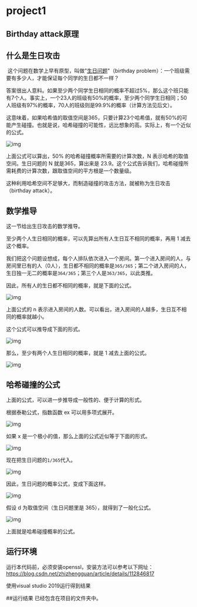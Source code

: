 # project1
## Birthday attack原理
## 什么是生日攻击

​		这个问题在数学上早有原型，叫做"[生日问题](https://en.wikipedia.org/wiki/Birthday_problem)"（birthday problem）：一个班级需要有多少人，才能保证每个同学的生日都不一样？

答案很出人意料。如果至少两个同学生日相同的概率不超过5%，那么这个班只能有7个人。事实上，一个23人的班级有50%的概率，至少两个同学生日相同；50人班级有97%的概率，70人的班级则是99.9%的概率（计算方法见后文）。

这意味着，如果哈希值的取值空间是365，只要计算23个哈希值，就有50%的可能产生碰撞。也就是说，哈希碰撞的可能性，远比想象的高。实际上，有一个近似的公式。

![img](https://www.wangbase.com/blogimg/asset/201809/bg2018090509.png)

上面公式可以算出，50% 的哈希碰撞概率所需要的计算次数，N 表示哈希的取值空间。生日问题的 N 就是365，算出来是 23.9。这个公式告诉我们，哈希碰撞所需耗费的计算次数，跟取值空间的平方根是一个数量级。

这种利用哈希空间不足够大，而制造碰撞的攻击方法，就被称为生日攻击（birthday attack）。

## 数学推导

这一节给出生日攻击的数学推导。

至少两个人生日相同的概率，可以先算出所有人生日互不相同的概率，再用 1 减去这个概率。

我们把这个问题设想成，每个人排队依次进入一个房间。第一个进入房间的人，与房间里已有的人（0人），生日都不相同的概率是`365/365`；第二个进入房间的人，生日独一无二的概率是`364/365`；第三个人是`363/365`，以此类推。

因此，所有人的生日都不相同的概率，就是下面的公式。

![img](https://www.wangbase.com/blogimg/asset/201809/bg2018090501.png)

上面公式的 n 表示进入房间的人数。可以看出，进入房间的人越多，生日互不相同的概率就越小。

这个公式可以推导成下面的形式。

![img](https://www.wangbase.com/blogimg/asset/201809/bg2018090502.png)

那么，至少有两个人生日相同的概率，就是 1 减去上面的公式。

![img](https://www.wangbase.com/blogimg/asset/201809/bg2018090503.png)

## 哈希碰撞的公式

上面的公式，可以进一步推导成一般性的、便于计算的形式。

根据泰勒公式，指数函数 ex 可以用多项式展开。

![img](https://www.wangbase.com/blogimg/asset/201809/bg2018090504.png)

如果 x 是一个极小的值，那么上面的公式近似等于下面的形式。

![img](https://www.wangbase.com/blogimg/asset/201809/bg2018090505.png)

现在把生日问题的`1/365`代入。

![img](https://www.wangbase.com/blogimg/asset/201809/bg2018090506.png)

因此，生日问题的概率公式，变成下面这样。

![img](https://www.wangbase.com/blogimg/asset/201809/bg2018090507.png)

假设 d 为取值空间（生日问题里是 365），就得到了一般化公式。

![img](https://www.wangbase.com/blogimg/asset/201809/bg2018090508.png)

上面就是哈希碰撞概率的公式。



## 运行环境
运行本代码前，必须安装openssl，安装方法可以参考以下网址：https://blog.csdn.net/zhizhengguan/article/details/112846817

使用visual studio 2019运行得到结果

##运行结果
已经包含在项目的文件夹中。





